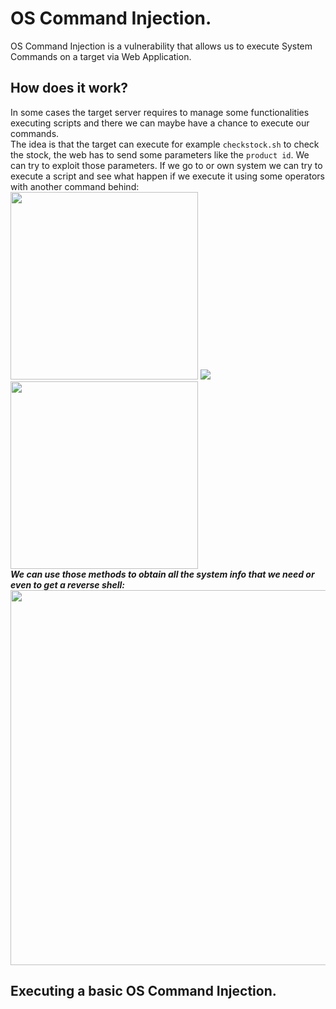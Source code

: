 # OS Command Injection.
OS Command Injection is a vulnerability that allows us to execute System Commands on a target via Web Application. 

## How does it work?
In some cases the target server requires to manage some functionalities executing scripts and there we can maybe have a chance to execute our commands.<br />
The idea is that the target can execute for example `checkstock.sh` to check the stock, the web has to send some parameters like the `product id`. We can try to exploit those parameters.
If we go to or own system we can try to execute a script and see what happen if we execute it using some operators with another command behind:<br />
<img src="https://github.com/alejandro-pentest/Hacking-Web/assets/161533623/1772183b-e495-4312-8b64-38a49f4e19b7" width="300">
<img src="https://github.com/alejandro-pentest/Hacking-Web/assets/161533623/1aa04a50-857a-44e2-887c-54d1f98489f1">
<img src="https://github.com/alejandro-pentest/Hacking-Web/assets/161533623/94da0f7b-d3fb-4310-933b-797d0c1bc0c2" width="300"><br />
***We can use those methods to obtain all the system info that we need or even to get a reverse shell:***
<img src="https://github.com/alejandro-pentest/Hacking-Web/assets/161533623/fb13d86d-c6f4-4d1f-94b6-f7766d32088c" width="600">

## Executing a basic OS Command Injection.


